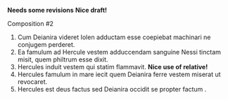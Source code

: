 **Needs some revisions**
**Nice draft!**

Composition #2

1. Cum Deianira videret Iolen adductam esse coepiebat machinari ne conjugem perderet. 
2. Ea famulum ad Hercule vestem adduccendam sanguine Nessi tinctam misit, quem philtrum esse dixit.
3. Hercules induit vestem qui statim flammavit. **Nice use of relative!**
4. Hercules famulum in mare iecit quem Deianira ferre vestem miserat ut revocaret. 
5. Hercules est deus factus sed Deianira occidit se propter factum .
